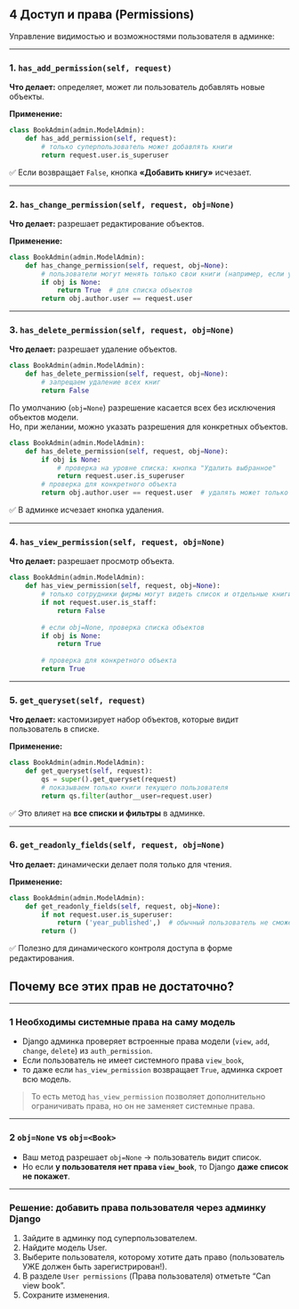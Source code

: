 ## **4️ Доступ и права (Permissions)**

Управление видимостью и возможностями пользователя в админке:

---

### 1. `has_add_permission(self, request)`

**Что делает:** определяет, может ли пользователь добавлять новые объекты.

**Применение:**

```python
class BookAdmin(admin.ModelAdmin):
    def has_add_permission(self, request):
        # только суперпользователь может добавлять книги
        return request.user.is_superuser
```

✅ Если возвращает `False`, кнопка **«Добавить книгу»** исчезает.

---

### 2. `has_change_permission(self, request, obj=None)`

**Что делает:** разрешает редактирование объектов.

**Применение:**

```python
class BookAdmin(admin.ModelAdmin):
    def has_change_permission(self, request, obj=None):
        # пользователи могут менять только свои книги (например, если у Book есть поле owner)
        if obj is None:
            return True  # для списка объектов
        return obj.author.user == request.user
```

---

### 3. `has_delete_permission(self, request, obj=None)`

**Что делает:** разрешает удаление объектов.



```python
class BookAdmin(admin.ModelAdmin):
    def has_delete_permission(self, request, obj=None):
        # запрещаем удаление всех книг
        return False
```

По умолчанию (`obj=None`) разрешение касается всех без исключения объектов модели.  
Но, при желании, можно указать разрешения для конкретных объектов.

```python
class BookAdmin(admin.ModelAdmin):
    def has_delete_permission(self, request, obj=None):
        if obj is None:
            # проверка на уровне списка: кнопка "Удалить выбранное"
            return request.user.is_superuser
        # проверка для конкретного объекта
        return obj.author.user == request.user  # удалять может только автор книги

```

✅ В админке исчезает кнопка удаления.

---

### 4. `has_view_permission(self, request, obj=None)`

**Что делает:** разрешает просмотр объекта.

```python
class BookAdmin(admin.ModelAdmin):
    def has_view_permission(self, request, obj=None):
        # только сотрудники фирмы могут видеть список и отдельные книги
        if not request.user.is_staff:
            return False
        
        # если obj=None, проверка списка объектов
        if obj is None:
            return True
        
        # проверка для конкретного объекта
        return True
```

---

### 5. `get_queryset(self, request)`

**Что делает:** кастомизирует набор объектов, которые видит пользователь в списке.

**Применение:**

```python
class BookAdmin(admin.ModelAdmin):
    def get_queryset(self, request):
        qs = super().get_queryset(request)
        # показываем только книги текущего пользователя
        return qs.filter(author__user=request.user)
```

✅ Это влияет на **все списки и фильтры** в админке.

---

### 6. `get_readonly_fields(self, request, obj=None)`

**Что делает:** динамически делает поля только для чтения.

**Применение:**

```python
class BookAdmin(admin.ModelAdmin):
    def get_readonly_fields(self, request, obj=None):
        if not request.user.is_superuser:
            return ('year_published',)  # обычный пользователь не сможет менять год
        return ()
```

✅ Полезно для динамического контроля доступа в форме редактирования.


## Почему все этих прав не достаточно?


---

### 1 Необходимы системные права на саму модель

* Django админка проверяет встроенные права модели (`view`, `add`, `change`, `delete`) из `auth_permission`.
* Если пользователь не имеет системного права `view_book`,   
* то даже если `has_view_permission` возвращает `True`, админка скроет всю модель.

> То есть метод `has_view_permission` позволяет дополнительно ограничивать права, но он не заменяет системные права.

---

### 2 `obj=None` vs `obj=<Book>`

* Ваш метод разрешает `obj=None` → пользователь видит список.
* Но если **у пользователя нет права `view_book`**, то Django **даже список не покажет**.

---


### Решение: добавить права пользователя через админку Django

1. Зайдите в админку под суперпользователем.
2. Найдите модель User.
3. Выберите пользователя, которому хотите дать право (пользователь УЖЕ должен быть зарегистрирован!).
4. В разделе `User permissions` (Права пользователя) отметьте “Can view book”.
5. Сохраните изменения.


